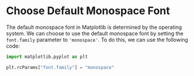 # Choose Default Monospace Font

The default monospace font in Matplotlib is determined by the operating system. We can choose to use the default monospace font by setting the `font.family` parameter to `'monospace'`. To do this, we can use the following code:

```python
import matplotlib.pyplot as plt

plt.rcParams["font.family"] = "monospace"
```
